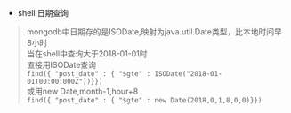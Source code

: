 + shell 日期查询

> mongodb中日期存的是ISODate,映射为java.util.Date类型，比本地时间早8小时  
>当在shell中查询大于2018-01-01时  
>直接用ISODate查询  
>`find({ "post_date" : { "$gte" : ISODate("2018-01-01T00:00:000Z"))}})`  
>或用new Date,month-1,hour+8  
>`find({ "post_date" : { "$gte" : new Date(2018,0,1,8,0,0)}})`

